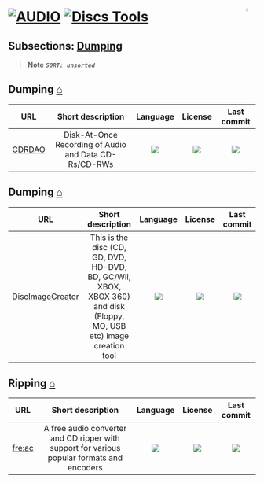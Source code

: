 # [![AUDIO](https://flat.badgen.net/badge/HyMPS/AUDIO/green?scale=1.8)](https://github.com/forart/HyMPS#-1 "AUDIO resources") [![Discs Tools](https://flat.badgen.net/badge/HyMPS/Disc%20Tools/blue?scale=1.8&label=)](https://github.com/forart/HyMPS#ai-based "AI-based") <img align="right" alt="WIP" src="https://user-images.githubusercontent.com/171307/210726270-adc28ba9-dada-42cf-b53e-b01d03e3dca7.png" width="4%" /> 

## Subsections: [Dumping](#dumping-)

>**Note** _**`SORT: unsorted`**_

## Dumping [⌂](#--)
|URL|Short description|Language|License|Last commit|
|:-:|:-:|:-:|:-:|:-:|
|[CDRDAO](https://cdrdao.sourceforge.net/)|Disk-At-Once Recording of Audio and Data CD-Rs/CD-RWs|[![](https://img.shields.io/github/languages/top/cdrdao/cdrdao?color=pink&style=flat-square)](https://github.com/cdrdao/cdrdao/graphs/contributors)|[![](https://flat.badgen.net/github/license/cdrdao/cdrdao?label=)](https://github.com/cdrdao/cdrdao/blob/master/LICENSE)|[![](https://flat.badgen.net/github/last-commit/cdrdao/cdrdao/master?label=)](https://github.com/cdrdao/cdrdao/graphs/code-frequency)|

## Dumping [⌂](#--)
|URL|Short description|Language|License|Last commit|
|:-:|:-:|:-:|:-:|:-:|
|[DiscImageCreator](http://forum.redump.org/topic/10483/discimagecreator/)|This is the disc (CD, GD, DVD, HD-DVD, BD, GC/Wii, XBOX, XBOX 360) and disk (Floppy, MO, USB etc) image creation tool|[![](https://img.shields.io/github/languages/top/saramibreak/DiscImageCreator?color=pink&style=flat-square)](https://github.com/saramibreak/DiscImageCreator/graphs/contributors)|[![](https://flat.badgen.net/github/license/saramibreak/DiscImageCreator?label=)](https://github.com/saramibreak/DiscImageCreator/blob/master/LICENSE)|[![](https://flat.badgen.net/github/last-commit/saramibreak/DiscImageCreator/master?label=)](https://github.com/saramibreak/DiscImageCreator/graphs/code-frequency)|

## Ripping [⌂](#--)
|URL|Short description|Language|License|Last commit|
|:-:|:-:|:-:|:-:|:-:|
|[fre:ac](https://www.freac.org/)|A free audio converter and CD ripper with support for various popular formats and encoders|[![](https://img.shields.io/github/languages/top/enzo1982/freac?color=pink&style=flat-square)](https://github.com/enzo1982/freac/graphs/contributors)|[![](https://flat.badgen.net/github/license/enzo1982/freac?label=)](https://github.com/enzo1982/freac/blob/master/LICENSE)|[![](https://flat.badgen.net/github/last-commit/enzo1982/freac/master?label=)](https://github.com/enzo1982/freac/graphs/code-frequency)|

